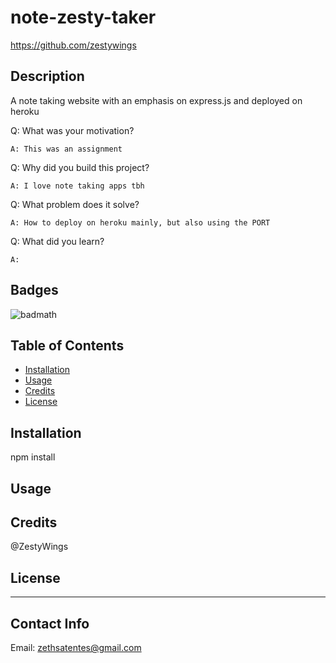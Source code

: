 # note-zesty-taker

https://github.com/zestywings

## Description

A note taking website with an emphasis on express.js and deployed on heroku

Q: What was your motivation?

    A: This was an assignment
    
Q: Why did you build this project?

    A: I love note taking apps tbh

Q: What problem does it solve? 

    A: How to deploy on heroku mainly, but also using the PORT

Q: What did you learn?

    A: 


## Badges

![badmath](https://img.shields.io/github/languages/top/lernantino/badmath)


## Table of Contents 

- [Installation](#installation)
- [Usage](#usage)
- [Credits](#credits)
- [License](#license)

## Installation

npm install

## Usage



## Credits

@ZestyWings

## License



---

## Contact Info

Email: zethsatentes@gmail.com
